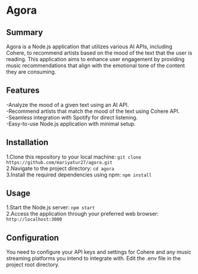 # Agora

<h2>Summary</h2>
Agora is a Node.js application that utilizes various AI APIs, including Cohere, to recommend artists based on the mood of the text that the user is reading. This application aims to enhance user engagement by providing music recommendations that align with the emotional tone of the content they are consuming.

<h2>Features</h2>
-Analyze the mood of a given text using an AI API.<br>
-Recommend artists that match the mood of the text using Cohere API.<br>
-Seamless integration with Spotify for direct listening.<br>
-Easy-to-use Node.js application with minimal setup.<br>

<h2>Installation</h2>
1.Clone this repository to your local machine:
<code>git clone https://github.com/mariyatur27/agora.git</code><br>
2.Navigate to the project directory:
<code>cd agora</code><br>
3.Install the required dependencies using npm:
<code>npm install</code><br>

<h2>Usage</h2>
1.Start the Node.js server:
<code>npm start</code><br>
2.Access the application through your preferred web browser:
<code>http://localhost:3000</code><br>

<h2>Configuration</h2>
You need to configure your API keys and settings for Cohere and any music streaming platforms you intend to integrate with. Edit the .env file in the project root directory.

